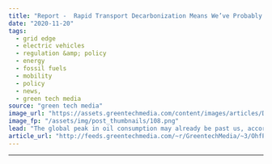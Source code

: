 ```yaml
---
title: "Report -  Rapid Transport Decarbonization Means We’ve Probably Passed Peak Oil"
date: "2020-11-20"
tags: 
  - grid edge
  - electric vehicles
  - regulation &amp; policy
  - energy
  - fossil fuels
  - mobility
  - policy
  - news,
  - green tech media
source: "green tech media"
image_url: "https://assets.greentechmedia.com/content/images/articles/DiDi_BYD_ride_sharing_EV_China_XL.jpg"
image_fp: "/assets/img/post_thumbnails/108.png"
lead: "The global peak in oil consumption may already be past us, according to a new report from Carbon Tracker — and the rapid transition to low-carbon transport in China and India is the reason why. The report released Friday underscores the role that tra ..."
article_url: "http://feeds.greentechmedia.com/~r/GreentechMedia/~3/OhfPHU9cvaY/rapid-transport-decarbonization-means-weve-probably-passed-peak-oil"
---
```


---
